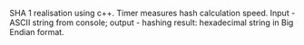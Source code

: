 SHA 1 realisation using c++. 
Timer measures hash calculation speed.
Input - ASCII string from console; output - hashing result: hexadecimal string in Big Endian format.
